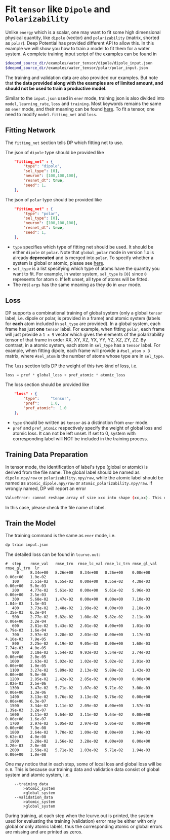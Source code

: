 # Fit `tensor` like `Dipole` and `Polarizability`

Unlike `energy` which is a scalar, one may want to fit some high dimensional physical quantity, like `dipole` (vector) and `polarizability` (matrix, shorted as `polar`). Deep Potential has provided different API to allow this. In this example we will show you how to train a model to fit them for a water system. A complete training input script of the examples can be found in 

```bash
$deepmd_source_dir/examples/water_tensor/dipole/dipole_input.json
$deepmd_source_dir/examples/water_tensor/polar/polar_input.json
```

The training and validation data are also provided our examples. But note that **the data provided along with the examples are of limited amount, and should not be used to train a productive model.**

Similar to the `input.json` used in `ener` mode, training json is also divided into `model`, `learning_rate`, `loss` and `training`. Most keywords remains the same as `ener` mode, and their meaning can be found [here](train-se-e2-a.md). To fit a tensor, one need to modify `model.fitting_net` and `loss`.

## Fitting Network

The `fitting_net` section tells DP which fitting net to use.

The json of `dipole` type should be provided like

```json
	"fitting_net" : {
		"type": "dipole",
		"sel_type": [0],
		"neuron": [100,100,100],
		"resnet_dt": true,
		"seed": 1,
	},
```

The json of `polar` type should be provided like

```json
	"fitting_net" : {
	   	"type": "polar",
		"sel_type": [0],
		"neuron": [100,100,100],
		"resnet_dt": true,
		"seed": 1,
	},
```

-   `type` specifies which type of fitting net should be used. It should be either `dipole` or `polar`. Note that `global_polar` mode in version 1.x is already **deprecated** and is merged into `polar`. To specify whether a system is global or atomic, please see [here](train-se-e2-a.md).
-   `sel_type` is a list specifying which type of atoms have the quantity you want to fit. For example, in water system, `sel_type` is `[0]` since `0` represents for atom `O`. If left unset, all type of atoms will be fitted.
-   The rest `args` has the same meaning as they do in `ener` mode.

## Loss

DP supports a combinational training of global system (only a global `tensor` label, i.e. dipole or polar, is provided in a frame) and atomic system (labels for **each** atom included in `sel_type` are provided). In a global system, each frame has just **one** `tensor` label. For example, when fitting `polar`, each frame will just provide a `1 x 9` vector which gives the elements of the polarizability tensor of that frame in order XX, XY, XZ, YX, YY, YZ, XZ, ZY, ZZ. By contrast, in a atomic system, each atom in `sel_type` has a `tensor` label. For example, when fitting dipole, each frame will provide a `#sel_atom x 3` matrix, where `#sel_atom` is the number of atoms whose type are in `sel_type`.

The `loss` section tells DP the weight of this two kind of loss, i.e.

```python
loss = pref * global_loss + pref_atomic * atomic_loss
```

The loss section should be provided like 

```json
	"loss" : {
		"type":		"tensor",
		"pref":		1.0,
		"pref_atomic":	1.0
	},
```

-   `type` should be written as `tensor` as a distinction from `ener` mode.
-   `pref` and `pref_atomic` respectively specify the weight of global loss and atomic loss. It can not be left unset. If set to 0, system with corresponding label will NOT be included in the training process.

## Training Data Preparation

In tensor mode, the identification of label's type (global or atomic) is derived from the file name. The global label should be named as `dipole.npy/raw` or `polarizability.npy/raw`, while the atomic label should be named as `atomic_dipole.npy/raw` or `atomic_polarizability.npy/raw`. If wrongly named, DP will report an error

```bash
ValueError: cannot reshape array of size xxx into shape (xx,xx). This error may occur when your label mismatch it's name, i.e. you might store global tensor in `atomic_tensor.npy` or atomic tensor in `tensor.npy`.
```

In this case, please check the file name of label.

## Train the Model

The training command is the same as `ener` mode, i.e.

```bash
dp train input.json
```

The detailed loss can be found in `lcurve.out`:

```
#  step    rmse_val   rmse_trn  rmse_lc_val rmse_lc_trn rmse_gl_val rmse_gl_trn  lr
     0     8.34e+00   8.26e+00   8.34e+00   8.26e+00    0.00e+00    0.00e+00   1.0e-02
   100     3.51e-02   8.55e-02   0.00e+00   8.55e-02    4.38e-03    0.00e+00   5.0e-03
   200     4.77e-02   5.61e-02   0.00e+00   5.61e-02    5.96e-03    0.00e+00   2.5e-03
   300     5.68e-02   1.47e-02   0.00e+00   0.00e+00    7.10e-03    1.84e-03   1.3e-03
   400     3.73e-02   3.48e-02   1.99e-02   0.00e+00    2.18e-03    4.35e-03   6.3e-04
   500     2.77e-02   5.82e-02   1.08e-02   5.82e-02    2.11e-03    0.00e+00   3.2e-04
   600     2.81e-02   5.43e-02   2.01e-02   0.00e+00    1.01e-03    6.79e-03   1.6e-04
   700     2.97e-02   3.28e-02   2.03e-02   0.00e+00    1.17e-03    4.10e-03   7.9e-05
   800     2.25e-02   6.19e-02   9.05e-03   0.00e+00    1.68e-03    7.74e-03   4.0e-05
   900     3.18e-02   5.54e-02   9.93e-03   5.54e-02    2.74e-03    0.00e+00   2.0e-05
  1000     2.63e-02   5.02e-02   1.02e-02   5.02e-02    2.01e-03    0.00e+00   1.0e-05
  1100     3.27e-02   5.89e-02   2.13e-02   5.89e-02    1.43e-03    0.00e+00   5.0e-06
  1200     2.85e-02   2.42e-02   2.85e-02   0.00e+00    0.00e+00    3.02e-03   2.5e-06
  1300     3.47e-02   5.71e-02   1.07e-02   5.71e-02    3.00e-03    0.00e+00   1.3e-06
  1400     3.13e-02   5.76e-02   3.13e-02   5.76e-02    0.00e+00    0.00e+00   6.3e-07
  1500     3.34e-02   1.11e-02   2.09e-02   0.00e+00    1.57e-03    1.39e-03   3.2e-07
  1600     3.11e-02   5.64e-02   3.11e-02   5.64e-02    0.00e+00    0.00e+00   1.6e-07
  1700     2.97e-02   5.05e-02   2.97e-02   5.05e-02    0.00e+00    0.00e+00   7.9e-08
  1800     2.64e-02   7.70e-02   1.09e-02   0.00e+00    1.94e-03    9.62e-03   4.0e-08
  1900     3.28e-02   2.56e-02   3.28e-02   0.00e+00    0.00e+00    3.20e-03   2.0e-08
  2000     2.59e-02   5.71e-02   1.03e-02   5.71e-02    1.94e-03    0.00e+00   1.0e-08
```

One may notice that in each step, some of local loss and global loss will be `0.0`. This is because our training data and validation data consist of global system and atomic system, i.e.
```
	--training_data
		>atomic_system
		>global_system
	--validation_data
		>atomic_system
		>global_system
```
During training, at each step when the lcurve.out is printed, the system used for evaluating the training (validation) error may be either with only global or only atomic labels, thus the corresponding atomic or global errors are missing and are printed as zeros. 


